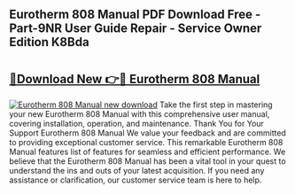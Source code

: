 ## Eurotherm 808 Manual PDF Download Free - Part-9NR User Guide Repair - Service Owner Edition K8Bda

# <h2><a href="http://cf10162.oget.top/?id=Eurotherm+808+Manual">🔗Download New 👉🔴 Eurotherm 808 Manual</a></h2>

[![Eurotherm 808 Manual new download](https://i.imgur.com/5g1atiW.png)](http://cf10162.oget.top/?id=Eurotherm+808+Manual)
Take the first step in mastering your new Eurotherm 808 Manual with this comprehensive user manual, covering installation, operation, and maintenance. Thank You for Your Support Eurotherm 808 Manual We value your feedback and are committed to providing exceptional customer service. This remarkable Eurotherm 808 Manual features list of features for seamless and efficient performance. We believe that the Eurotherm 808 Manual has been a vital tool in your quest to understand the ins and outs of your latest acquisition. If you need any assistance or clarification, our customer service team is here to help.
